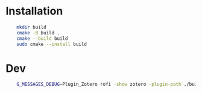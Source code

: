 # Installation

```bash
    mkdir build
    cmake -B build .
    cmake --build build
    sudo cmake --install build
```

# Dev

```bash
    G_MESSAGES_DEBUG=Plugin_Zotero rofi -show zotero -plugin-path ./build/lib -theme ./theme/zotero.rasi
```
